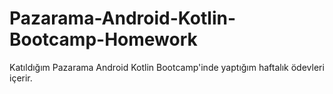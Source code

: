 # Pazarama-Android-Kotlin-Bootcamp-Homework
Katıldığım Pazarama Android Kotlin Bootcamp'inde yaptığım haftalık ödevleri içerir.
